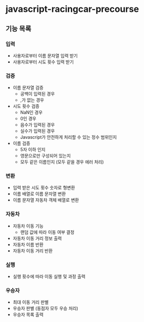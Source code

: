 # javascript-racingcar-precourse

## 기능 목록

### 입력

- 사용자로부터 이름 문자열 입력 받기
- 사용자로부터 시도 횟수 입력 받기

### 검증

- 이름 문자열 검증
  - 공백이 입력된 경우
  - ,가 없는 경우
- 시도 횟수 검증
  - NaN인 경우
  - 0인 경우
  - 음수가 입력된 경우
  - 실수가 입력된 경우
  - Javascript가 안전하게 처리할 수 있는 정수 범위인지
- 이름 검증
  - 5자 이하 인지
  - 영문으로만 구성되어 있는지
  - 모두 같은 이름인지 (모두 같을 경우 에러 처리)

### 변환

- 입력 받은 시도 횟수 숫자로 형변환
- 이름 배열로 이름 문자열 변환
- 이름 문자열 자동차 객체 배열로 변환

### 자동차

- 자동차 이동 기능
  - 랜덤 값에 따라 이동 여부 결정
- 자동차 이동 거리 정보 출력
- 자동차 이름 반환
- 자동차 이동 거리 반환

### 실행

- 실행 횟수에 따라 이동 실행 및 과정 출력

### 우승자

- 최대 이동 거리 판별
- 우승자 판별 (동점자 모두 우승 처리)
- 우승자 목록 출력
